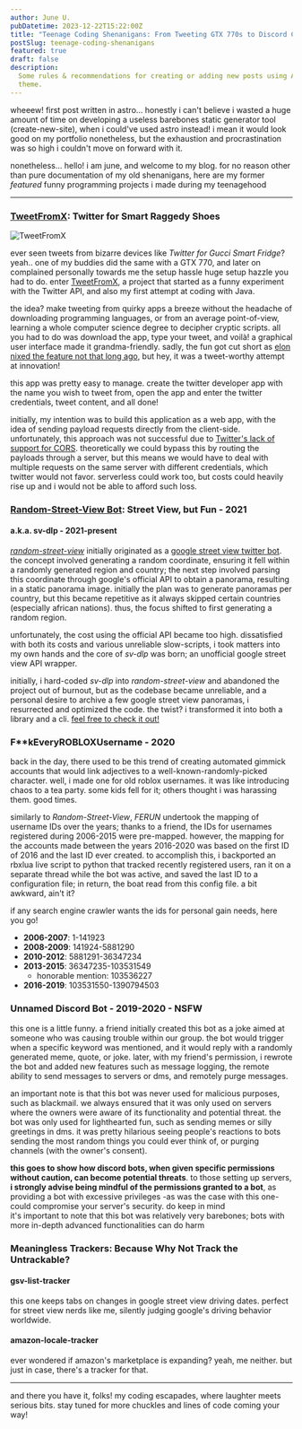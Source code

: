 ```yaml
---
author: June U.
pubDatetime: 2023-12-22T15:22:00Z
title: "Teenage Coding Shenanigans: From Tweeting GTX 770s to Discord Cons"
postSlug: teenage-coding-shenanigans
featured: true
draft: false
description:
  Some rules & recommendations for creating or adding new posts using AstroPaper
  theme.
---
```


wheeew! first post written in astro... honestly i can't believe i wasted a huge amount of time on developing a useless barebones static generator tool (create-new-site), when i could've used astro instead! i mean it would look good on my portfolio nonetheless, but the exhaustion and procrastination was so high i couldn't move on forward with it.

nonetheless... hello! i am june, and welcome to my blog. for no reason other than pure documentation of my old shenanigans, here are my former _featured_ funny programming projects i made during my teenagehood

---

### [TweetFromX](https://github.com/shmugoh/TweetFromX): Twitter for Smart Raggedy Shoes

![TweetFromX](@assets/images/TweetFromX.png)

ever seen tweets from bizarre devices like _Twitter for Gucci Smart Fridge_? yeah.. one of my buddies did the same with a GTX 770, and later on complained personally towards me the setup hassle huge setup hazzle you had to do. enter [TweetFromX](https://github.com/shmugoh/tweetfromx), a project that started as a funny experiment with the Twitter API, and also my first attempt at coding with Java.

the idea? make tweeting from quirky apps a breeze without the headache of downloading programming languages, or from an average point-of-view, learning a whole computer science degree to decipher cryptic scripts. all you had to do was download the app, type your tweet, and voilà! a graphical user interface made it grandma-friendly. sadly, the fun got cut short as [elon nixed the feature not that long ago](https://www.theverge.com/2022/11/15/23460186/elon-musk-twitter-sent-from-iphone-label-eliminated-police), but hey, it was a tweet-worthy attempt at innovation!

this app was pretty easy to manage. create the twitter developer app with the name you wish to tweet from, open the app and enter the twitter credentials, tweet content, and all done!

initially, my intention was to build this application as a web app, with the idea of sending payload requests directly from the client-side. unfortunately, this approach was not successful due to [Twitter's lack of support for CORS](https://twittercommunity.com/t/will-twitter-api-support-cors-headers-soon/28276/2). theoretically we could bypass this by routing the payloads through a server, but this means we would have to deal with multiple requests on the same server with different credentials, which twitter would not favor. serverless could work too, but costs could heavily rise up and i would not be able to afford such loss.

### [Random-Street-View Bot](https://github.com/shmugoh/random-street-view): Street View, but Fun - 2021

#### a.k.a. sv-dlp - 2021-present

[_random-street-view_](https://github.com/shmugoh/random-street-view) initially originated as a [google street view twitter bot](https://twitter.com/Moved2Tenny). the concept involved generating a random coordinate, ensuring it fell within a randomly generated region and country; the next step involved parsing this coordinate through google's official API to obtain a panorama, resulting in a static panorama image. initially the plan was to generate panoramas per country, but this became repetitive as it always skipped certain countries (especially african nations). thus, the focus shifted to first generating a random region.

<!-- example of a static panorama image -->

unfortunately, the cost using the official API became too high. dissatisfied with both its costs and various unreliable slow-scripts, i took matters into my own hands and the core of _sv-dlp_ was born; an unofficial google street view API wrapper.

initially, i hard-coded _sv-dlp_ into _random-street-view_ and abandoned the project out of burnout, but as the codebase became unreliable, and a personal desire to archive a few google street view panoramas, i resurrected and optimized the code. the twist? i transformed it into both a library and a cli. [feel free to check it out!](https://github.com/shmugoh/sv-dlp)

### F\*\*kEveryROBLOXUsername - 2020

back in the day, there used to be this trend of creating automated gimmick accounts that would link adjectives to a well-known-randomly-picked character.
well, i made one for old roblox usernames. it was like introducing chaos to a tea party. some kids fell for it; others thought i was harassing them. good times.

similarly to _Random-Street-View_, _FERUN_ undertook the mapping of username IDs over the years; thanks to a friend, the IDs for usernames registered during 2006-2015 were pre-mapped. however, the mapping for the accounts made between the years 2016-2020 was based on the first ID of 2016 and the last ID ever created. to accomplish this, i backported an rbxlua live script to python that tracked recently registered users, ran it on a separate thread while the bot was active, and saved the last ID to a configuration file; in return, the boat read from this config file. a bit awkward, ain't it?

if any search engine crawler wants the ids for personal gain needs, here you go!

- **2006-2007**: 1-141923
- **2008-2009**: 141924-5881290
- **2010-2012**: 5881291-36347234
- **2013-2015**: 36347235-103531549
  - honorable mention: 103536227
- **2016-2019**: 103531550-1390794503

### Unnamed Discord Bot - 2019-2020 - NSFW

this one is a little funny. a friend initially created this bot as a joke aimed at someone who was causing trouble within our group. the bot would trigger when a specific keyword was mentioned, and it would reply with a randomly generated meme, quote, or joke. later, with my friend's permission, i rewrote the bot and added new features such as message logging, the remote ability to send messages to servers or dms, and remotely purge messages.

an important note is that this bot was never used for malicious purposes, such as blackmail. we always ensured that it was only used on servers where the owners were aware of its functionality and potential threat. the bot was only used for lighthearted fun, such as sending memes or silly greetings in dms. it was pretty hilarious seeing people's reactions to bots sending the most random things you could ever think of, or purging channels (with the owner's consent).

**this goes to show how discord bots, when given specific permissions without caution, can become potential threats**. to those setting up servers, **i strongly advise being mindful of the permissions granted to a bot**, as providing a bot with excessive privileges -as was the case with this one- could compromise your server's security. do keep in mind  
it's important to note that this bot was relatively very barebones; bots with more in-depth advanced functionalities can do harm

### Meaningless Trackers: Because Why Not Track the Untrackable?

#### gsv-list-tracker

this one keeps tabs on changes in google street view driving dates. perfect for street view nerds like me, silently judging google's driving behavior worldwide.

#### amazon-locale-tracker

ever wondered if amazon's marketplace is expanding? yeah, me neither. but just in case, there's a tracker for that.

---

and there you have it, folks! my coding escapades, where laughter meets serious bits. stay tuned for more chuckles and lines of code coming your way!
